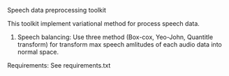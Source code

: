 Speech data preprocessing toolkit

This toolkit implement variational method for process speech data.
1. Speech balancing: Use three method (Box-cox, Yeo-John, Quantitle transform) for transform max speech amlitudes of each audio data into normal space.

Requirements: See requirements.txt